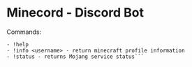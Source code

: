 # Minecord - Discord Bot
Commands:
```Commands:
- !help
- !info <username> - return minecraft profile information
- !status - returns Mojang service status```
